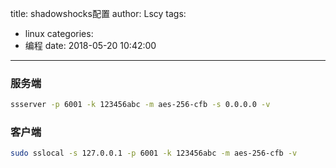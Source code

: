 title: shadowshocks配置
author: Lscy
tags:
  - linux
categories:
  - 编程
date: 2018-05-20 10:42:00
---
### 服务端
~~~ bash
ssserver -p 6001 -k 123456abc -m aes-256-cfb -s 0.0.0.0 -v
~~~

### 客户端
~~~ bash
sudo sslocal -s 127.0.0.1 -p 6001 -k 123456abc -m aes-256-cfb -v
~~~